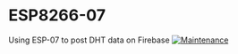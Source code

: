 # ESP8266-07
Using ESP-07 to post DHT data on Firebase
[![Maintenance](https://img.shields.io/badge/Maintained%3F-no-red.svg)](https://bitbucket.org/lbesson/ansi-colors)
